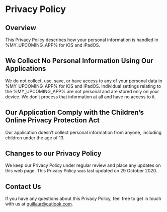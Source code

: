 # Privacy Policy
## Overview
This Privacy Policy describes how your personal information is handled in %MY_UPCOMING_APP% for iOS and iPadOS.
## We Collect No Personal Information Using Our Applications
We do not collect, use, save, or have access to any of your personal data in %MY_UPCOMING_APP% for iOS and iPadOS.
Individual settings relating to the %MY_UPCOMING_APP% are not personal and are stored only on your device. We don’t process that information at all and have no access to it.
## Our Application Comply with the Children’s Online Privacy Protection Act
Our application doesn’t collect personal information from anyone, including children under the age of 13.
## Changes to our Privacy Policy
We keep our Privacy Policy under regular review and place any updates on this web page. This Privacy Policy was last updated on 29 October 2020.
## Contact Us
If you have any questions about this Privacy Policy, feel free to get in touch with us at quillaur@outlook.сom.
